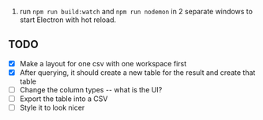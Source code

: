 1. run `npm run build:watch` and `npm run nodemon` in 2 separate windows to start Electron with hot reload.


TODO
-----

- [x] Make a layout for one csv with one workspace first
- [x] After querying, it should create a new table for the result and create that table
- [ ] Change the column types -- what is the UI?
- [ ] Export the table into a CSV
- [ ] Style it to look nicer

